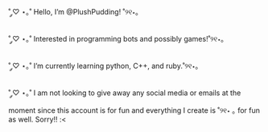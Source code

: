   ˚ ༘♡ ⋆｡˚ Hello, I’m @PlushPudding! ˚୨୧⋆｡
  
  ˚ ༘♡ ⋆｡˚ Interested in programming bots and possibly games!˚୨୧⋆｡

  ˚ ༘♡ ⋆｡˚ I’m currently learning python, C++, and ruby.˚୨୧⋆｡

 ˚ ༘♡ ⋆｡˚ I am not looking to give away any social media or emails at the moment since this account 
        is for fun and everything I create is ˚୨୧⋆
        ｡ for fun as well. Sorry!! :<

<!---
PlushPudding/PlushPudding is a ✨ special ✨ repository because its `README.md` (this file) appears on your GitHub profile.
You can click the Preview link to take a look at your changes.
--->
